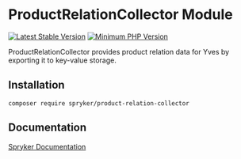 # ProductRelationCollector Module
[![Latest Stable Version](https://poser.pugx.org/spryker/product-relation-collector/v/stable.svg)](https://packagist.org/packages/spryker/product-relation-collector)
[![Minimum PHP Version](https://img.shields.io/badge/php-%3E%3D%208.0-8892BF.svg)](https://php.net/)

ProductRelationCollector provides product relation data for Yves by exporting it to key-value storage.

## Installation

```
composer require spryker/product-relation-collector
```

## Documentation

[Spryker Documentation](https://docs.spryker.com)
